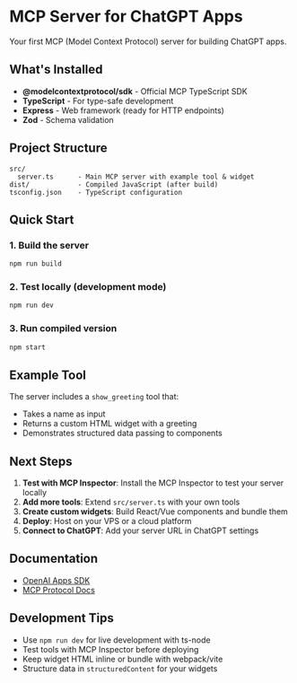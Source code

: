 # MCP Server for ChatGPT Apps

Your first MCP (Model Context Protocol) server for building ChatGPT apps.

## What's Installed

- **@modelcontextprotocol/sdk** - Official MCP TypeScript SDK
- **TypeScript** - For type-safe development
- **Express** - Web framework (ready for HTTP endpoints)
- **Zod** - Schema validation

## Project Structure

```
src/
  server.ts      - Main MCP server with example tool & widget
dist/            - Compiled JavaScript (after build)
tsconfig.json    - TypeScript configuration
```

## Quick Start

### 1. Build the server
```bash
npm run build
```

### 2. Test locally (development mode)
```bash
npm run dev
```

### 3. Run compiled version
```bash
npm start
```

## Example Tool

The server includes a `show_greeting` tool that:
- Takes a name as input
- Returns a custom HTML widget with a greeting
- Demonstrates structured data passing to components

## Next Steps

1. **Test with MCP Inspector**: Install the MCP Inspector to test your server locally
2. **Add more tools**: Extend `src/server.ts` with your own tools
3. **Create custom widgets**: Build React/Vue components and bundle them
4. **Deploy**: Host on your VPS or a cloud platform
5. **Connect to ChatGPT**: Add your server URL in ChatGPT settings

## Documentation

- [OpenAI Apps SDK](https://developers.openai.com/apps-sdk/build/mcp-server)
- [MCP Protocol Docs](https://modelcontextprotocol.io)

## Development Tips

- Use `npm run dev` for live development with ts-node
- Test tools with MCP Inspector before deploying
- Keep widget HTML inline or bundle with webpack/vite
- Structure data in `structuredContent` for your widgets

